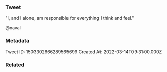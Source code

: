 ### Tweet
"I, and I alone, am responsible for everything I think and feel."

@naval

### Metadata
Tweet ID: 1503302666289565699
Created At: 2022-03-14T09:31:00.000Z

### Related

